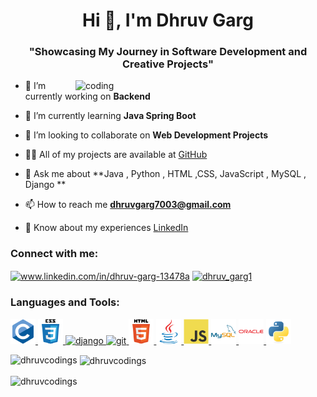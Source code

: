 <h1 align="center">Hi 👋, I'm Dhruv Garg</h1>
<h3 align="center">"Showcasing My Journey in Software Development and Creative Projects"</h3>

<img align="right" alt="coding" width="400" src="https://media0.giphy.com/media/RbDKaczqWovIugyJmW/giphy.gif?cid=6c09b952unzev2mgbuvce975za69gv2x3oqp8qmu4mgdakdz&ep=v1_internal_gif_by_id&rid=giphy.gif&ct=g">

- 🔭 I’m currently working on **Backend**

- 🌱 I’m currently learning **Java Spring Boot**

- 👯 I’m looking to collaborate on **Web Development Projects**

- 👨‍💻 All of my projects are available at [GitHub](https://github.com/Dhruvcodings)

- 💬 Ask me about **Java , Python , HTML ,CSS, JavaScript , MySQL , Django **

- 📫 How to reach me **dhruvgarg7003@gmail.com**

- 📄 Know about my experiences [LinkedIn](https://www.linkedin.com/in/dhruv-garg-13478a223/)

<h3 align="left">Connect with me:</h3>
<p align="left">
<a href="https://linkedin.com/in/www.linkedin.com/in/dhruv-garg-13478a" target="blank"><img align="center" src="https://raw.githubusercontent.com/rahuldkjain/github-profile-readme-generator/master/src/images/icons/Social/linked-in-alt.svg" alt="www.linkedin.com/in/dhruv-garg-13478a" height="30" width="40" /></a>
<a href="https://www.leetcode.com/dhruv_garg1" target="blank"><img align="center" src="https://raw.githubusercontent.com/rahuldkjain/github-profile-readme-generator/master/src/images/icons/Social/leet-code.svg" alt="dhruv_garg1" height="30" width="40" /></a>
</p>

<h3 align="left">Languages and Tools:</h3>
<p align="left"> <a href="https://www.cprogramming.com/" target="_blank" rel="noreferrer"> <img src="https://raw.githubusercontent.com/devicons/devicon/master/icons/c/c-original.svg" alt="c" width="40" height="40"/> </a> <a href="https://www.w3schools.com/css/" target="_blank" rel="noreferrer"> <img src="https://raw.githubusercontent.com/devicons/devicon/master/icons/css3/css3-original-wordmark.svg" alt="css3" width="40" height="40"/> </a> <a href="https://www.djangoproject.com/" target="_blank" rel="noreferrer"> <img src="https://cdn.worldvectorlogo.com/logos/django.svg" alt="django" width="40" height="40"/> </a> <a href="https://git-scm.com/" target="_blank" rel="noreferrer"> <img src="https://www.vectorlogo.zone/logos/git-scm/git-scm-icon.svg" alt="git" width="40" height="40"/> </a> <a href="https://www.w3.org/html/" target="_blank" rel="noreferrer"> <img src="https://raw.githubusercontent.com/devicons/devicon/master/icons/html5/html5-original-wordmark.svg" alt="html5" width="40" height="40"/> </a> <a href="https://www.java.com" target="_blank" rel="noreferrer"> <img src="https://raw.githubusercontent.com/devicons/devicon/master/icons/java/java-original.svg" alt="java" width="40" height="40"/> </a> <a href="https://developer.mozilla.org/en-US/docs/Web/JavaScript" target="_blank" rel="noreferrer"> <img src="https://raw.githubusercontent.com/devicons/devicon/master/icons/javascript/javascript-original.svg" alt="javascript" width="40" height="40"/> </a> <a href="https://www.mysql.com/" target="_blank" rel="noreferrer"> <img src="https://raw.githubusercontent.com/devicons/devicon/master/icons/mysql/mysql-original-wordmark.svg" alt="mysql" width="40" height="40"/> </a> <a href="https://www.oracle.com/" target="_blank" rel="noreferrer"> <img src="https://raw.githubusercontent.com/devicons/devicon/master/icons/oracle/oracle-original.svg" alt="oracle" width="40" height="40"/> </a> <a href="https://www.python.org" target="_blank" rel="noreferrer"> <img src="https://raw.githubusercontent.com/devicons/devicon/master/icons/python/python-original.svg" alt="python" width="40" height="40"/> </a> </p>

<p><img align="left" src="https://github-readme-stats.vercel.app/api/top-langs?username=dhruvcodings&show_icons=true&locale=en&layout=compact" alt="dhruvcodings" /></p>

<p>&nbsp;<img align="center" src="https://github-readme-stats.vercel.app/api?username=dhruvcodings&show_icons=true&locale=en" alt="dhruvcodings" /></p>

<p><img align="center" src="https://github-readme-streak-stats.herokuapp.com/?user=dhruvcodings&" alt="dhruvcodings" /></p>
